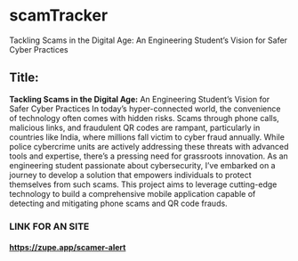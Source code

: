 # scamTracker
Tackling Scams in the Digital Age: An Engineering Student’s Vision for Safer Cyber Practices
## **Title**:
**Tackling Scams in the Digital Age:**
An Engineering Student’s Vision for Safer Cyber Practices
In today’s hyper-connected world, the convenience of technology often comes with hidden risks. Scams through phone calls, malicious links, and fraudulent QR codes are rampant, particularly in countries like India, where millions fall victim to cyber fraud annually. While police cybercrime units are actively addressing these threats with advanced tools and expertise, there’s a pressing need for grassroots innovation.
As an engineering student passionate about cybersecurity, I’ve embarked on a journey to develop a solution that empowers individuals to protect themselves from such scams. This project aims to leverage cutting-edge technology to build a comprehensive mobile application capable of detecting and mitigating phone scams and QR code frauds.

### LINK FOR AN SITE 
#### https://zupe.app/scamer-alert
